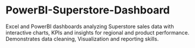 # PowerBI-Superstore-Dashboard
Excel and PowerBI dashboards analyzing Superstore sales data with interactive charts, KPIs and insights for regional and product performance. Demonstrates data cleaning, Visualization and reporting skills.
